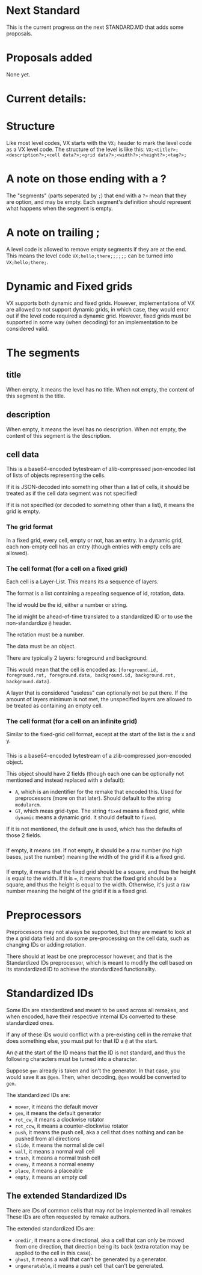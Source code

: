 # Next Standard

This is the current progress on the next STANDARD.MD that adds some proposals.

# Proposals added

None yet.

# Current details:

# Structure

Like most level codes, VX starts with the `VX;` header to mark the level code as a VX level code.
The structure of the level is like this: `VX;<title?>;<description?>;<cell data?>;<grid data?>;<width?>;<height?>;<tag?>;`

# A note on those ending with a ?

The "segments" (parts seperated by `;`) that end with a `?>` mean that they are option, and may be empty.
Each segment's definition should represent what happens when the segment is empty.

# A note on trailing ;

A level code is allowed to remove empty segments if they are at the end.
This means the level code `VX;hello;there;;;;;;` can be turned into `VX;hello;there;`.

# Dynamic and Fixed grids

VX supports both dynamic and fixed grids.
However, implementations of VX are allowed to not support dynamic grids, in which case, they would error out if the level code required a dynamic grid.
However, fixed grids must be supported in some way (when decoding) for an implementation to be considered valid.

# The segments

## title

When empty, it means the level has no title. When not empty, the content of this segment is the title.

## description

When empty, it means the level has no description. When not empty, the content of this segment is the description.

## cell data

This is a base64-encoded bytestream of zlib-compressed json-encoded list of lists of objects representing the cells.

If it is JSON-decoded into something other than a list of cells, it should be treated as if the cell data segment was not specified!

If it is not specified (or decoded to something other than a list), it means the grid is empty.

### The grid format

In a fixed grid, every cell, empty or not, has an entry. In a dynamic grid, each non-empty cell has an entry (though entries with empty cells are allowed).

### The cell format (for a cell on a fixed grid)

Each cell is a Layer-List.
This means its a sequence of layers.

The format is a list containing a repeating sequence of id, rotation, data.

The id would be the id, either a number or string.

The id might be ahead-of-time translated to a standardized ID or to use the non-standardize `@` header.

The rotation must be a number.

The data must be an object.

There are typically 2 layers: foreground and background.

This would mean that the cell is encoded as: `[foreground.id, foreground.rot, foreground.data, background.id, background.rot, background.data]`.

A layer that is considered "useless" can optionally not be put there. If the amount of layers minimum is not met, the unspecified layers are allowed to be treated as containing an empty cell.

### The cell format (for a cell on an infinite grid)

Similar to the fixed-grid cell format, except at the start of the list is the x and y.

### <grid data>
  
This is a base64-encoded bytestream of a zlib-compressed json-encoded object.
  
This object should have 2 fields (though each one can be optionally not mentioned and instead replaced with a default):
- `A`, which is an indentifier for the remake that encoded this. Used for preprocessors (more on that later). Should default to the string `modularcm`.
- `GT`, which meas grid-type. The string `fixed` means a fixed grid, while `dynamic` means a dynamic grid. It should default to `fixed`.

If it is not mentioned, the default one is used, which has the defaults of those 2 fields.

### <width>

If empty, it means `100`.
If not empty, it should be a raw number (no high bases, just the number) meaning the width of the grid if it is a fixed grid.

### <height>

If empty, it means that the fixed grid should be a square, and thus the height is equal to the width.
If it is `=`, it means that the fixed grid should be a square, and thus the height is equal to the width.
Otherwise, it's just a raw number meaning the height of the grid if it is a fixed grid.

# Preprocessors

Preprocessors may not always be supported, but they are meant to look at the `A` grid data field and do some pre-processing on the cell data, such as changing IDs or adding rotation.

There should at least be one preprocessor however, and that is the Standardized IDs preprocessor, which is meant to modify the cell based on its standardized ID to achieve the standardized functionality.

# Standardized IDs

Some IDs are standardized and meant to be used across all remakes, and when encoded, have their respective internal IDs converted to these standardized ones.

If any of these IDs would conflict with a pre-existing cell in the remake that does something else, you must put for that ID a `@` at the start.

An `@` at the start of the ID means that the ID is not standard, and thus the following characters must be turned into a character.

Suppose `gen` already is taken and isn't the generator. In that case, you would save it as `@gen`. Then, when decoding, `@gen` would be converted to `gen`.

The standardized IDs are:
- `mover`, it means the default mover
- `gen`, it means the default generator
- `rot_cw`, it means a clockwise rotator
- `rot_ccw`, it means a counter-clockwise rotator
- `push`, it means the push cell, aka a cell that does nothing and can be pushed from all directions
- `slide`, it means the normal slide cell
- `wall`, it means a normal wall cell
- `trash`, it means a normal trash cell
- `enemy`, it means a normal enemy
- `place`, it means a placeable
- `empty`, it means an empty cell

## The extended Standardized IDs

There are IDs of common cells that may not be implemented in all remakes
These IDs are often requested by remake authors.

The extended standardized IDs are:
- `onedir`, it means a one directional, aka a cell that can only be moved from one direction, that direction being its back (extra rotation may be applied to the cell in this case).
- `ghost`, it means a wall that can't be generated by a generator.
- `ungeneratable`, it means a push cell that can't be generated.